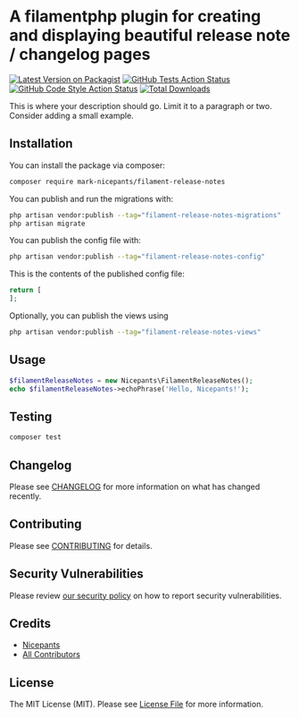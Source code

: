 # A filamentphp plugin for creating and displaying beautiful release note / changelog pages

[![Latest Version on Packagist](https://img.shields.io/packagist/v/mark-nicepants/filament-release-notes.svg?style=flat-square)](https://packagist.org/packages/mark-nicepants/filament-release-notes)
[![GitHub Tests Action Status](https://img.shields.io/github/actions/workflow/status/mark-nicepants/filament-release-notes/run-tests.yml?branch=main&label=tests&style=flat-square)](https://github.com/mark-nicepants/filament-release-notes/actions?query=workflow%3Arun-tests+branch%3Amain)
[![GitHub Code Style Action Status](https://img.shields.io/github/actions/workflow/status/mark-nicepants/filament-release-notes/fix-php-code-style-issues.yml?branch=main&label=code%20style&style=flat-square)](https://github.com/mark-nicepants/filament-release-notes/actions?query=workflow%3A"Fix+PHP+code+style+issues"+branch%3Amain)
[![Total Downloads](https://img.shields.io/packagist/dt/mark-nicepants/filament-release-notes.svg?style=flat-square)](https://packagist.org/packages/mark-nicepants/filament-release-notes)

This is where your description should go. Limit it to a paragraph or two. Consider adding a small example.

## Installation

You can install the package via composer:

```bash
composer require mark-nicepants/filament-release-notes
```

You can publish and run the migrations with:

```bash
php artisan vendor:publish --tag="filament-release-notes-migrations"
php artisan migrate
```

You can publish the config file with:

```bash
php artisan vendor:publish --tag="filament-release-notes-config"
```

This is the contents of the published config file:

```php
return [
];
```

Optionally, you can publish the views using

```bash
php artisan vendor:publish --tag="filament-release-notes-views"
```

## Usage

```php
$filamentReleaseNotes = new Nicepants\FilamentReleaseNotes();
echo $filamentReleaseNotes->echoPhrase('Hello, Nicepants!');
```

## Testing

```bash
composer test
```

## Changelog

Please see [CHANGELOG](CHANGELOG.md) for more information on what has changed recently.

## Contributing

Please see [CONTRIBUTING](CONTRIBUTING.md) for details.

## Security Vulnerabilities

Please review [our security policy](../../security/policy) on how to report security vulnerabilities.

## Credits

- [Nicepants](https://github.com/mark-nicepants)
- [All Contributors](../../contributors)

## License

The MIT License (MIT). Please see [License File](LICENSE.md) for more information.
